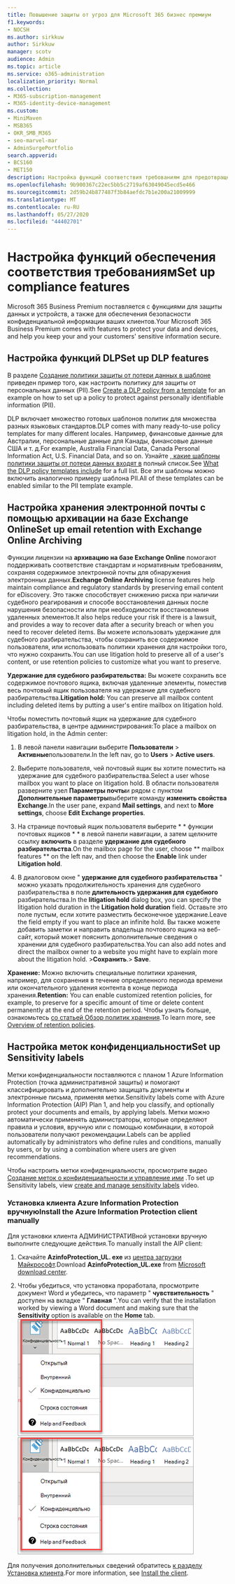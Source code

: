 ```yaml
---
title: Повышение защиты от угроз для Microsoft 365 бизнес премиум
f1.keywords:
- NOCSH
ms.author: sirkkuw
author: Sirkkuw
manager: scotv
audience: Admin
ms.topic: article
ms.service: o365-administration
localization_priority: Normal
ms.collection:
- M365-subscription-management
- M365-identity-device-management
ms.custom:
- MiniMaven
- MSB365
- OKR_SMB_M365
- seo-marvel-mar
- AdminSurgePortfolio
search.appverid:
- BCS160
- MET150
description: Настройка функций соответствия требованиям для предотвращения потери данных и обеспечения безопасности конфиденциальной информации ваших клиентов.
ms.openlocfilehash: 9b900367c22ec5bb5c2719af63049045ecd5e466
ms.sourcegitcommit: 2d59b24b877487f3b84aefdc7b1e200a21009999
ms.translationtype: MT
ms.contentlocale: ru-RU
ms.lasthandoff: 05/27/2020
ms.locfileid: "44402701"
---
```

# <a name="set-up-compliance-features"></a><span data-ttu-id="87a19-103">Настройка функций обеспечения соответствия требованиям</span><span class="sxs-lookup"><span data-stu-id="87a19-103">Set up compliance features</span></span>

<span data-ttu-id="87a19-104">Microsoft 365 Business Premium поставляется с функциями для защиты данных и устройств, а также для обеспечения безопасности конфиденциальной информации ваших клиентов.</span><span class="sxs-lookup"><span data-stu-id="87a19-104">Your Microsoft 365 Business Premium comes with features to protect your data and devices, and help you keep your and your customers' sensitive information secure.</span></span>

## <a name="set-up-dlp-features"></a><span data-ttu-id="87a19-105">Настройка функций DLP</span><span class="sxs-lookup"><span data-stu-id="87a19-105">Set up DLP features</span></span>

<span data-ttu-id="87a19-106">В разделе [Создание политики защиты от потери данных в шаблоне](https://docs.microsoft.com/microsoft-365/compliance/create-a-dlp-policy-from-a-template) приведен пример того, как настроить политику для защиты от персональных данных (PII).</span><span class="sxs-lookup"><span data-stu-id="87a19-106">See [Create a DLP policy from a template](https://docs.microsoft.com/microsoft-365/compliance/create-a-dlp-policy-from-a-template) for an example on how to set up a policy to protect against personally identifiable information (PII).</span></span> 
  
<span data-ttu-id="87a19-107">DLP включает множество готовых шаблонов политик для множества разных языковых стандартов.</span><span class="sxs-lookup"><span data-stu-id="87a19-107">DLP comes with many ready-to-use policy templates for many different locales.</span></span> <span data-ttu-id="87a19-108">Например, финансовые данные для Австралии, персональные данные для Канады, финансовые данные США и т. д.</span><span class="sxs-lookup"><span data-stu-id="87a19-108">For example, Australia Financial Data, Canada Personal Information Act, U.S. Financial Data, and so on.</span></span> <span data-ttu-id="87a19-109">Узнайте [, какие шаблоны политики защиты от потери данных входят в](https://docs.microsoft.com/microsoft-365/compliance/what-the-dlp-policy-templates-include) полный список.</span><span class="sxs-lookup"><span data-stu-id="87a19-109">See [What the DLP policy templates include](https://docs.microsoft.com/microsoft-365/compliance/what-the-dlp-policy-templates-include) for a full list.</span></span> <span data-ttu-id="87a19-110">Все эти шаблоны можно включить аналогично примеру шаблона PII.</span><span class="sxs-lookup"><span data-stu-id="87a19-110">All of these templates can be enabled similar to the PII template example.</span></span> 
  
## <a name="set-up-email-retention-with-exchange-online-archiving"></a><span data-ttu-id="87a19-111">Настройка хранения электронной почты с помощью архивации на базе Exchange Online</span><span class="sxs-lookup"><span data-stu-id="87a19-111">Set up email retention with Exchange Online Archiving</span></span>

 <span data-ttu-id="87a19-112">Функции лицензии на **архивацию на базе Exchange Online** помогают поддерживать соответствие стандартам и нормативным требованиям, сохраняя содержимое электронной почты для обнаружения электронных данных.</span><span class="sxs-lookup"><span data-stu-id="87a19-112">**Exchange Online Archiving** license features help maintain compliance and regulatory standards by preserving email content for eDiscovery.</span></span> <span data-ttu-id="87a19-113">Это также способствует снижению риска при наличии судебного реагирования и способе восстановления данных после нарушения безопасности или при необходимости восстановления удаленных элементов.</span><span class="sxs-lookup"><span data-stu-id="87a19-113">It also helps reduce your risk if there is a lawsuit, and provides a way to recover data after a security breach or when you need to recover deleted items.</span></span> <span data-ttu-id="87a19-114">Вы можете использовать удержание для судебного разбирательства, чтобы сохранить все содержимое пользователя, или использовать политики хранения для настройки того, что нужно сохранить.</span><span class="sxs-lookup"><span data-stu-id="87a19-114">You can use litigation hold to preserve all of a user's content, or use retention policies to customize what you want to preserve.</span></span>
  
<span data-ttu-id="87a19-115">**Удержание для судебного разбирательства:** Вы можете сохранить все содержимое почтового ящика, включая удаленные элементы, поместив весь почтовый ящик пользователя на удержание для судебного разбирательства.</span><span class="sxs-lookup"><span data-stu-id="87a19-115">**Litigation hold:** You can preserve all mailbox content including deleted items by putting a user's entire mailbox on litigation hold.</span></span> 
    
<span data-ttu-id="87a19-116">Чтобы поместить почтовый ящик на удержание для судебного разбирательства, в центре администрирования:</span><span class="sxs-lookup"><span data-stu-id="87a19-116">To place a mailbox on litigation hold, in the Admin center:</span></span>
    
1. <span data-ttu-id="87a19-117">В левой панели навигации выберите **Пользователи** \> **Активные**пользователи.</span><span class="sxs-lookup"><span data-stu-id="87a19-117">In the left nav, go to **Users** \> **Active users**.</span></span>
    
2. <span data-ttu-id="87a19-118">Выберите пользователя, чей почтовый ящик вы хотите поместить на удержание для судебного разбирательства.</span><span class="sxs-lookup"><span data-stu-id="87a19-118">Select a user whose mailbox you want to place on litigation hold.</span></span> <span data-ttu-id="87a19-119">В области пользователя разверните узел **Параметры почты**и рядом с пунктом **Дополнительные параметры**выберите команду **изменить свойства Exchange**.</span><span class="sxs-lookup"><span data-stu-id="87a19-119">In the user pane, expand **Mail settings**, and next to **More settings**, choose **Edit Exchange properties**.</span></span>
    
3. <span data-ttu-id="87a19-120">На странице почтовый ящик пользователя выберите \* \* функции почтовых ящиков \* \* в левой панели навигации, а затем щелкните ссылку **включить** в разделе **удержание для судебного разбирательства**.</span><span class="sxs-lookup"><span data-stu-id="87a19-120">On the mailbox page for the user, choose \*\* mailbox features \*\* on the left nav, and then choose the **Enable** link under **Litigation hold**.</span></span>
    
4. <span data-ttu-id="87a19-121">В диалоговом окне " **удержание для судебного разбирательства** " можно указать продолжительность хранения для судебного разбирательства в поле **длительность удержания для судебного** разбирательства.</span><span class="sxs-lookup"><span data-stu-id="87a19-121">In the **litigation hold** dialog box, you can specify the litigation hold duration in the **Litigation hold duration** field.</span></span> <span data-ttu-id="87a19-122">Оставьте это поле пустым, если хотите разместить бесконечное удержание.</span><span class="sxs-lookup"><span data-stu-id="87a19-122">Leave the field empty if you want to place an infinite hold.</span></span> <span data-ttu-id="87a19-123">Вы также можете добавить заметки и направить владельца почтового ящика на веб-сайт, который может пояснить дополнительные сведения о хранении для судебного разбирательства.</span><span class="sxs-lookup"><span data-stu-id="87a19-123">You can also add notes and direct the mailbox owner to a website you might have to explain more about the litigation hold.</span></span> <span data-ttu-id="87a19-124">\>**Сохранить**.</span><span class="sxs-lookup"><span data-stu-id="87a19-124">\> **Save**.</span></span>
    
<span data-ttu-id="87a19-125">**Хранение:** Можно включить специальные политики хранения, например, для сохранения в течение определенного периода времени или окончательного удаления контента в конце периода хранения.</span><span class="sxs-lookup"><span data-stu-id="87a19-125">**Retention:** You can enable customized retention policies, for example, to preserve for a specific amount of time or delete content permanently at the end of the retention period.</span></span> <span data-ttu-id="87a19-126">Чтобы узнать больше, ознакомьтесь [со статьей Обзор политик хранения](https://docs.microsoft.com/microsoft-365/compliance/retention-policies).</span><span class="sxs-lookup"><span data-stu-id="87a19-126">To learn more, see [Overview of retention policies](https://docs.microsoft.com/microsoft-365/compliance/retention-policies).</span></span>

## <a name="set-up-sensitivity-labels"></a><span data-ttu-id="87a19-127">Настройка меток конфиденциальности</span><span class="sxs-lookup"><span data-stu-id="87a19-127">Set up Sensitivity labels</span></span>

<span data-ttu-id="87a19-128">Метки конфиденциальности поставляются с планом 1 Azure Information Protection (точка административной защиты) и помогают классифицировать и дополнительно защищать документы и электронные письма, применяя метки.</span><span class="sxs-lookup"><span data-stu-id="87a19-128">Sensitivity labels come with Azure Information Protection (AIP) Plan 1, and help you classify, and optionally protect your documents and emails, by applying labels.</span></span> <span data-ttu-id="87a19-129">Метки можно автоматически применять администраторы, которые определяют правила и условия, вручную или с помощью комбинации, в которой пользователи получают рекомендации.</span><span class="sxs-lookup"><span data-stu-id="87a19-129">Labels can be applied automatically by administrators who define rules and conditions, manually by users, or by using a combination where users are given recommendations.</span></span>

<span data-ttu-id="87a19-130">Чтобы настроить метки конфиденциальности, просмотрите видео [Создание меток о конфиденциальности и управление ими](https://support.office.com/article/2fb96b54-7dd2-4f0c-ac8d-170790d4b8b9) .</span><span class="sxs-lookup"><span data-stu-id="87a19-130">To set up Sensitivity labels, view [create and manage sensitivity labels](https://support.office.com/article/2fb96b54-7dd2-4f0c-ac8d-170790d4b8b9) video.</span></span>



### <a name="install-the-azure-information-protection-client-manually"></a><span data-ttu-id="87a19-131">Установка клиента Azure Information Protection вручную</span><span class="sxs-lookup"><span data-stu-id="87a19-131">Install the Azure Information Protection client manually</span></span>

<span data-ttu-id="87a19-132">Для установки клиента АДМИНИСТРАТИВной установки вручную выполните следующие действия.</span><span class="sxs-lookup"><span data-stu-id="87a19-132">To manually install the AIP client:</span></span>

1. <span data-ttu-id="87a19-133">Скачайте **AzinfoProtection_UL. exe** из [центра загрузки Майкрософт](https://www.microsoft.com/download/details.aspx?id=53018).</span><span class="sxs-lookup"><span data-stu-id="87a19-133">Download **AzinfoProtection_UL.exe** from [Microsoft download center](https://www.microsoft.com/download/details.aspx?id=53018).</span></span>
 
2. <span data-ttu-id="87a19-134">Чтобы убедиться, что установка проработала, просмотрите документ Word и убедитесь, что параметр " **чувствительность** " доступен на вкладке " **Главная** ".</span><span class="sxs-lookup"><span data-stu-id="87a19-134">You can verify that the installation worked by viewing a Word document and making sure that the **Sensitivity** option is available on the **Home** tab.</span></span>
<br/><span data-ttu-id="87a19-135">![Раскрывающийся список вкладок защита в документе Word.](../media/word-sensitivity.png)</span><span class="sxs-lookup"><span data-stu-id="87a19-135">![Protection tab drop-down in a Word document.](../media/word-sensitivity.png)</span></span>

<span data-ttu-id="87a19-136">Для получения дополнительных сведений обратитесь [к разделу Установка клиента](https://docs.microsoft.com/azure/information-protection/infoprotect-tutorial-step3).</span><span class="sxs-lookup"><span data-stu-id="87a19-136">For more information, see [Install the client](https://docs.microsoft.com/azure/information-protection/infoprotect-tutorial-step3).</span></span>
